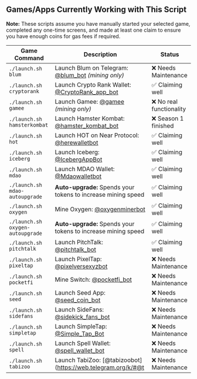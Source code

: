 ## Games/Apps Currently Working with This Script  

**Note:** These scripts assume you have manually started your selected game, completed any one-time screens, and made at least one claim to ensure you have enough coins for gas fees if required.  

| Game Command                        | Description                                                                                   | Status  |
|--------------------------------------|-----------------------------------------------------------------------------------------------|----------|
| `./launch.sh blum`                   | Launch Blum on Telegram: [@blum_bot](https://web.telegram.org/k/#@blum_bot) *(mining only)*  | ❌ Needs Maintenance  |
| `./launch.sh cryptorank`             | Launch Crypto Rank Wallet: [@CryptoRank_app_bot](https://web.telegram.org/k/#@CryptoRank_app_bot) | ✅ Claiming well  |
| `./launch.sh gamee`                  | Launch Gamee: [@gamee](https://t.me/gamee/start?startapp=ref_7254165458) *(mining only)*   | ❌ No real functionality  |
| `./launch.sh hamsterkombat`          | Launch Hamster Kombat: [@hamster_kombat_bot](https://web.telegram.org/k/#@hamster_kombat_bot) | ❌ Season 1 finished  |
| `./launch.sh hot`                    | Launch HOT on Near Protocol: [@herewalletbot](https://t.me/herewalletbot)                     | ✅ Claiming well  |
| `./launch.sh iceberg`                | Launch Iceberg: [@IcebergAppBot](https://web.telegram.org/k/#@IcebergAppBot)                   | ✅ Claiming well  |
| `./launch.sh mdao`                   | Launch MDAO Wallet: [@Mdaowalletbot](https://web.telegram.org/k/#@Mdaowalletbot)              | ✅ Claiming well  |
| `./launch.sh mdao-autoupgrade`       | **Auto-upgrade:** Spends your tokens to increase mining speed                                 | ✅ Claiming well  |
| `./launch.sh oxygen`                 | Mine Oxygen: [@oxygenminerbot](https://web.telegram.org/k/#@oxygenminerbot)                   | ✅ Claiming well  |
| `./launch.sh oxygen-autoupgrade`     | **Auto-upgrade:** Spends your tokens to increase mining speed                                 | ✅ Claiming well  |
| `./launch.sh pitchtalk`              | Launch PitchTalk: [@pitchtalk_bot](https://web.telegram.org/k/#@pitchtalk_bot)                | ✅ Claiming well  |
| `./launch.sh pixeltap`               | Launch PixelTap: [@pixelversexyzbot](https://t.me/pixelversexyzbot?start=7254165458)         | ❌ Needs Maintenance  |
| `./launch.sh pocketfi`               | Mine Switch: [@pocketfi_bot](https://web.telegram.org/k/#@pocketfi_bot)                       | ❌ Needs Maintenance  |
| `./launch.sh seed`                   | Launch Seed App: [@seed_coin_bot](https://web.telegram.org/k/#@seed_coin_bot)                 | ❌ Needs Maintenance  |
| `./launch.sh sidefans`               | Launch SideFans: [@sidekick_fans_bot](https://web.telegram.org/k/#@sidekick_fans_bot)        | ❌ Needs Maintenance  |
| `./launch.sh simpletap`              | Launch SimpleTap: [@Simple_Tap_Bot](https://t.me/Simple_Tap_Bot/app?startapp=1719999344321)  | ❌ Needs Maintenance  |
| `./launch.sh spell`                  | Launch Spell Wallet: [@spell_wallet_bot](https://web.telegram.org/k/#@spell_wallet_bot)      | ❌ Needs Maintenance  |
| `./launch.sh tabizoo`                | Launch TabiZoo: [@tabizoobot](https://web.telegram.org/k/#@t                                  | ❌ Needs Maintenance  |

